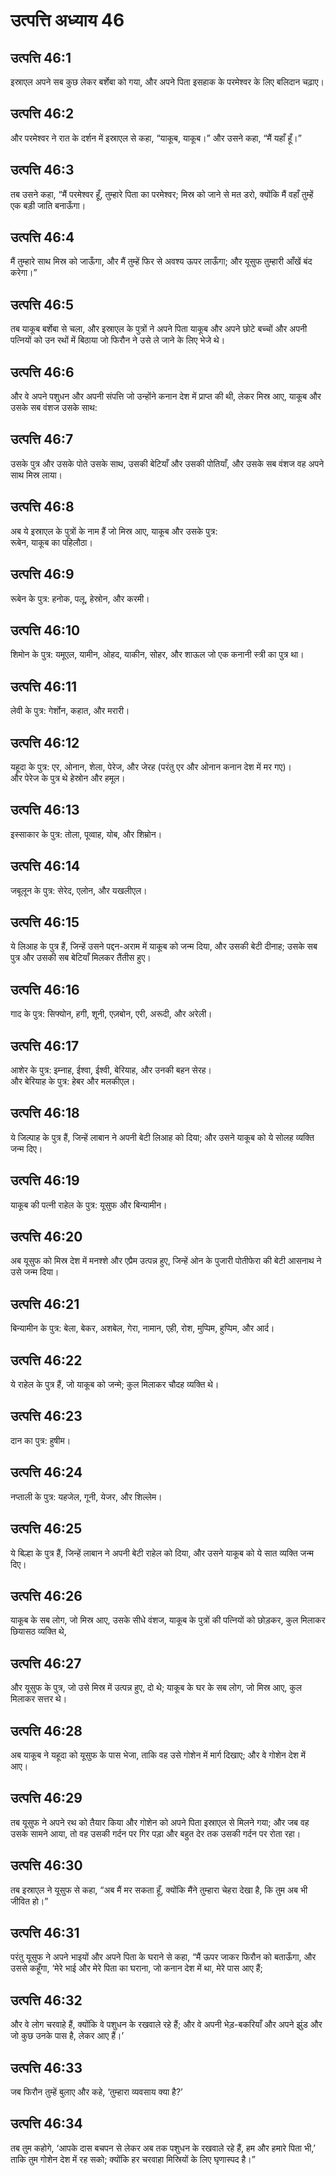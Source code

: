 # उत्पत्ति अध्याय 46

## उत्पत्ति 46:1

इस्राएल अपने सब कुछ लेकर बर्शेबा को गया, और अपने पिता इसहाक के परमेश्वर के लिए बलिदान चढ़ाए।

## उत्पत्ति 46:2

और परमेश्वर ने रात के दर्शन में इस्राएल से कहा, “याकूब, याकूब।” और उसने कहा, “मैं यहाँ हूँ।”

## उत्पत्ति 46:3

तब उसने कहा, “मैं परमेश्वर हूँ, तुम्हारे पिता का परमेश्वर; मिस्र को जाने से मत डरो, क्योंकि मैं वहाँ तुम्हें एक बड़ी जाति बनाऊँगा।

## उत्पत्ति 46:4

मैं तुम्हारे साथ मिस्र को जाऊँगा, और मैं तुम्हें फिर से अवश्य ऊपर लाऊँगा; और यूसुफ तुम्हारी आँखें बंद करेगा।”

## उत्पत्ति 46:5

तब याकूब बर्शेबा से चला, और इस्राएल के पुत्रों ने अपने पिता याकूब और अपने छोटे बच्चों और अपनी पत्नियों को उन रथों में बिठाया जो फिरौन ने उसे ले जाने के लिए भेजे थे।

## उत्पत्ति 46:6

और वे अपने पशुधन और अपनी संपत्ति जो उन्होंने कनान देश में प्राप्त की थी, लेकर मिस्र आए, याकूब और उसके सब वंशज उसके साथ:

## उत्पत्ति 46:7

उसके पुत्र और उसके पोते उसके साथ, उसकी बेटियाँ और उसकी पोतियाँ, और उसके सब वंशज वह अपने साथ मिस्र लाया।

## उत्पत्ति 46:8

अब ये इस्राएल के पुत्रों के नाम हैं जो मिस्र आए, याकूब और उसके पुत्र:  
रूबेन, याकूब का पहिलौठा।

## उत्पत्ति 46:9

रूबेन के पुत्र: हनोक, पलू, हेस्रोन, और करमी।

## उत्पत्ति 46:10

शिमोन के पुत्र: यमूएल, यामीन, ओहद, याकीन, सोहर, और शाऊल जो एक कनानी स्त्री का पुत्र था।

## उत्पत्ति 46:11

लेवी के पुत्र: गेर्शोन, कहात, और मरारी।

## उत्पत्ति 46:12

यहूदा के पुत्र: एर, ओनान, शेला, पेरेज, और जेरह (परंतु एर और ओनान कनान देश में मर गए)।  
और पेरेज के पुत्र थे हेस्रोन और हमूल।

## उत्पत्ति 46:13

इस्साकार के पुत्र: तोला, पूव्वाह, योब, और शिम्रोन।

## उत्पत्ति 46:14

जबूलून के पुत्र: सेरेद, एलोन, और यखलीएल।

## उत्पत्ति 46:15

ये लिआह के पुत्र हैं, जिन्हें उसने पद्दन-अराम में याकूब को जन्म दिया, और उसकी बेटी दीनाह; उसके सब पुत्र और उसकी सब बेटियाँ मिलकर तैंतीस हुए।

## उत्पत्ति 46:16

गाद के पुत्र: सिफ्योन, हगी, शूनी, एज़बोन, एरी, अरूदी, और अरेली।

## उत्पत्ति 46:17

आशेर के पुत्र: इम्नाह, ईश्वा, ईश्वी, बेरियाह, और उनकी बहन सेरह।  
और बेरियाह के पुत्र: हेबर और मलकीएल।

## उत्पत्ति 46:18

ये जिल्पाह के पुत्र हैं, जिन्हें लाबान ने अपनी बेटी लिआह को दिया; और उसने याकूब को ये सोलह व्यक्ति जन्म दिए।

## उत्पत्ति 46:19

याकूब की पत्नी राहेल के पुत्र: यूसुफ और बिन्यामीन।

## उत्पत्ति 46:20

अब यूसुफ को मिस्र देश में मनश्शे और एप्रैम उत्पन्न हुए, जिन्हें ओन के पुजारी पोतीफेरा की बेटी आसनाथ ने उसे जन्म दिया।

## उत्पत्ति 46:21

बिन्यामीन के पुत्र: बेला, बेकर, अशबेल, गेरा, नामान, एही, रोश, मुप्पिम, हुप्पिम, और आर्द।

## उत्पत्ति 46:22

ये राहेल के पुत्र हैं, जो याकूब को जन्मे; कुल मिलाकर चौदह व्यक्ति थे।

## उत्पत्ति 46:23

दान का पुत्र: हुषीम।

## उत्पत्ति 46:24

नप्ताली के पुत्र: यहजेल, गूनी, येजर, और शिल्लेम।

## उत्पत्ति 46:25

ये बिल्हा के पुत्र हैं, जिन्हें लाबान ने अपनी बेटी राहेल को दिया, और उसने याकूब को ये सात व्यक्ति जन्म दिए।

## उत्पत्ति 46:26

याकूब के सब लोग, जो मिस्र आए, उसके सीधे वंशज, याकूब के पुत्रों की पत्नियों को छोड़कर, कुल मिलाकर छियासठ व्यक्ति थे,

## उत्पत्ति 46:27

और यूसुफ के पुत्र, जो उसे मिस्र में उत्पन्न हुए, दो थे; याकूब के घर के सब लोग, जो मिस्र आए, कुल मिलाकर सत्तर थे।

## उत्पत्ति 46:28

अब याकूब ने यहूदा को यूसुफ के पास भेजा, ताकि वह उसे गोशेन में मार्ग दिखाए; और वे गोशेन देश में आए।

## उत्पत्ति 46:29

तब यूसुफ ने अपने रथ को तैयार किया और गोशेन को अपने पिता इस्राएल से मिलने गया; और जब वह उसके सामने आया, तो वह उसकी गर्दन पर गिर पड़ा और बहुत देर तक उसकी गर्दन पर रोता रहा।

## उत्पत्ति 46:30

तब इस्राएल ने यूसुफ से कहा, “अब मैं मर सकता हूँ, क्योंकि मैंने तुम्हारा चेहरा देखा है, कि तुम अब भी जीवित हो।”

## उत्पत्ति 46:31

परंतु यूसुफ ने अपने भाइयों और अपने पिता के घराने से कहा, “मैं ऊपर जाकर फिरौन को बताऊँगा, और उससे कहूँगा, ‘मेरे भाई और मेरे पिता का घराना, जो कनान देश में था, मेरे पास आए हैं;

## उत्पत्ति 46:32

और वे लोग चरवाहे हैं, क्योंकि वे पशुधन के रखवाले रहे हैं; और वे अपनी भेड़-बकरियाँ और अपने झुंड और जो कुछ उनके पास है, लेकर आए हैं।’

## उत्पत्ति 46:33

जब फिरौन तुम्हें बुलाए और कहे, ‘तुम्हारा व्यवसाय क्या है?’

## उत्पत्ति 46:34

तब तुम कहोगे, ‘आपके दास बचपन से लेकर अब तक पशुधन के रखवाले रहे हैं, हम और हमारे पिता भी,’ ताकि तुम गोशेन देश में रह सको; क्योंकि हर चरवाहा मिस्रियों के लिए घृणास्पद है।”
